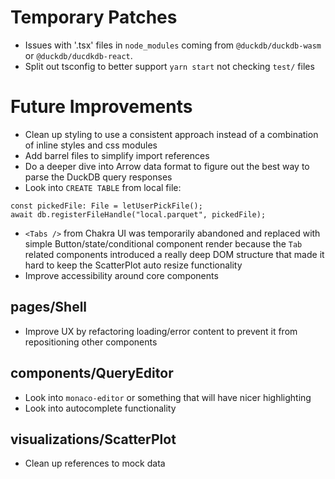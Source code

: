 # Temporary Patches
- Issues with '.tsx' files in `node_modules` coming from `@duckdb/duckdb-wasm` or `@duckdb/ducdkdb-react`.
- Split out tsconfig to better support `yarn start` not checking `test/` files

# Future Improvements
- Clean up styling to use a consistent approach instead of a combination of inline styles and css modules
- Add barrel files to simplify import references
- Do a deeper dive into Arrow data format to figure out the best way to parse the DuckDB query responses
- Look into `CREATE TABLE` from local file:
```
const pickedFile: File = letUserPickFile();
await db.registerFileHandle("local.parquet", pickedFile);
```
- `<Tabs />` from Chakra UI was temporarily abandoned and replaced with simple Button/state/conditional component render because the `Tab` related components introduced a really deep DOM structure that made it hard to keep the ScatterPlot auto resize functionality
- Improve accessibility around core components

## pages/Shell
- Improve UX by refactoring loading/error content to prevent it from repositioning other components

## components/QueryEditor
- Look into `monaco-editor` or something that will have nicer highlighting
- Look into autocomplete functionality

## visualizations/ScatterPlot
- Clean up references to mock data